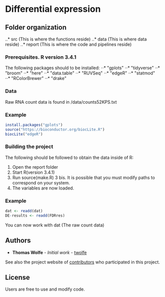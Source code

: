 # Differential expression

## Folder organization

..* src (This is where the functions reside)
..* data (This is where data reside)
..* report (This is where the code and pipelines reside)

### Prerequisites. R version 3.4.1

The following packages should to be installed:
⋅⋅* "gplots"
⋅⋅* "tidyverse"
⋅⋅* "broom"
⋅⋅* "here"
⋅⋅* "data.table"
⋅⋅* "RUVSeq"
⋅⋅* "edgeR"
⋅⋅* "statmod"
⋅⋅* "RColorBrewer"
⋅⋅* "drake"

### Data
Raw RNA count data is found in /data/counts52KPS.txt

### Example
```r
install.packages("gplots")
source("https://bioconductor.org/biocLite.R")
biocLite("edgeR")
```

### Building the project

The following should be followed to obtain the data inside of R:
1. Open the report folder
2. Start R(version 3.4.1)
3. Run source(make.R)
3 bis. It is possible that you must modify paths to correspond on your system. 
4. The variables are now loaded.

### Example
```r
dat <- readd(dat)
DE-results <- readd(FDRres)
```

You can now work with dat (The raw count data)

## Authors

* **Thomas Wolfe** - *Initial work* - [twolfe](https://github.com/twolfe)

See also the project website of [contributors](http://www.botanik.univie.ac.at/systematik/projects/dactylorhiza/people.html) who participated in this project.

## License

Users are free to use and modify code.
